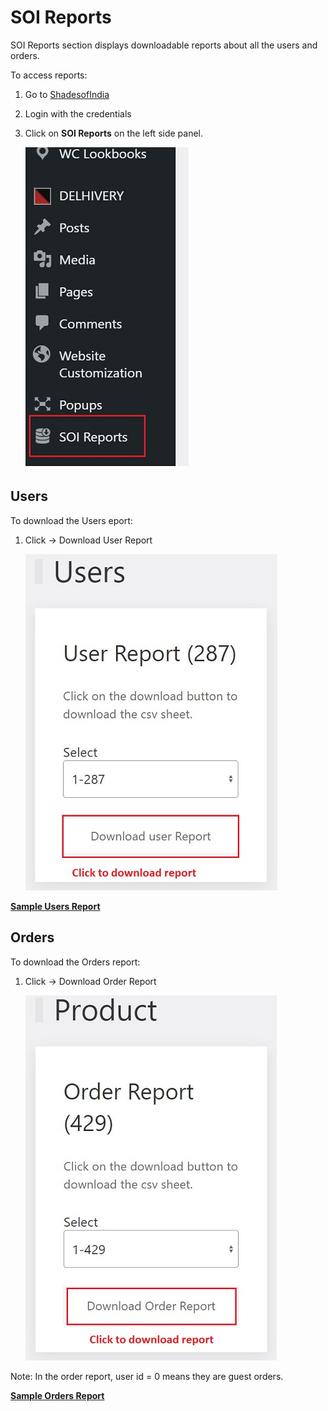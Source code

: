 #   **SOI Reports**

SOI Reports section displays downloadable reports about all the users and orders. 

To access reports:

1. Go to <a href= "https://www.shadesofindia.com/wp-admin" target= "_blank">ShadesofIndia</a>
2. Login with the credentials
3. Click on **SOI Reports** on the left side panel.

    ![dashboard](SOI-Reports-images\dashboard.jpg)

##  **Users**

To download the Users eport:

1.  Click -> Download User Report

    ![users](SOI-Reports-images\users.jpg)

<a href= "https://docs.google.com/spreadsheets/d/1ipw0KwRO6tVONY8pLLv_HnmvaS9wAlsTvKjdqSpPUQg/edit?usp=sharing" target= "_blank">**Sample Users Report**</a>

##  **Orders**

To download the Orders report:

1.  Click -> Download Order Report

    ![orders](SOI-Reports-images\orders.jpg)

Note: In the order report, user id = 0 means they are guest orders.

<a href= "https://docs.google.com/spreadsheets/d/1RY-IchTmy920xh35dzVpmGodz7o415yBq0paa07wf34/edit?usp=sharing" target= "_blank">**Sample Orders Report**</a>